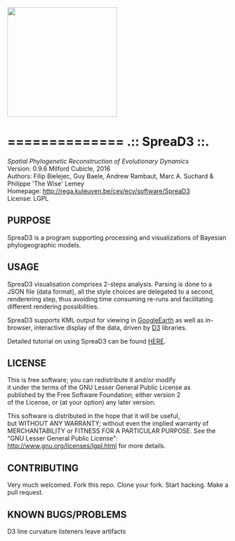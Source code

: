 <img src="http://rega.kuleuven.be/cev/ecv/software/spread3_files/h3n2.png/" height="250" align="center">

==============
.:: SpreaD3 ::.
==============
*Spatial Phylogenetic Reconstruction of Evolutionary Dynamics* <br />
Version: 0.9.6 Milford Cubicle, 2016 <br />
Authors: Filip Bielejec, Guy Baele, Andrew Rambaut, Marc A. Suchard & Philippe 'The Wise' Lemey <br />
Homepage: http://rega.kuleuven.be/cev/ecv/software/SpreaD3 <br />
License: LGPL <br />

## PURPOSE
SpreaD3 is a program supporting processing and visualizations of Bayesian phylogeographic models.

## USAGE
SpreaD3 visualisation comprises 2-steps analysis. Parsing is done to a JSON file (data format), all the style choices are delegated to a second, renderering step, thus avoiding time consuming re-runs and facilitating different rendering possibilities. 

SpreaD3 supports KML output for viewing in [GoogleEarth](www.google.com/intl/pl/earth/) as well as in-browser, interactive display of the data, driven by [D3](www.d3js.org) libraries.

Detailed tutorial on using SpreaD3 can be found [HERE](http://rega.kuleuven.be/cev/ecv/software/SpreaD3_tutorial).

## LICENSE
  This is free software; you can redistribute it and/or modify <br />
  it under the terms of the GNU Lesser General Public License as <br />
  published by the Free Software Foundation; either version 2 <br />
  of the License, or (at your option) any later version. <br />
 
   This software is distributed in the hope that it will be useful, <br />
   but WITHOUT ANY WARRANTY; without even the implied warranty of <br />
   MERCHANTABILITY or FITNESS FOR A PARTICULAR PURPOSE.  See the <br />
   "GNU Lesser General Public License": http://www.gnu.org/licenses/lgpl.html for more details.


## CONTRIBUTING
Very much welcomed. Fork this repo. Clone your fork. Start hacking. Make a pull request.

## KNOWN BUGS/PROBLEMS
 D3 line curvature listeners leave artifacts


